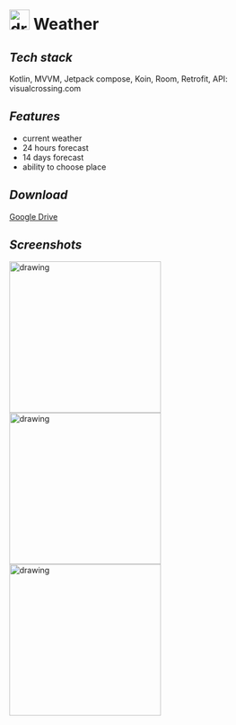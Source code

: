 # <img src="https://user-images.githubusercontent.com/43218153/203524881-c80f8c7b-9188-4435-a1b4-ef6bcb16067a.png" alt="drawing" width="36" height="36"/> Weather

## _Tech stack_
Kotlin, MVVM, Jetpack compose, Koin, Room, Retrofit, API: visualcrossing.com

## _Features_ 
  - current weather
  - 24 hours forecast
  - 14 days forecast
  - ability to choose place
  
## _Download_
[Google Drive](https://drive.google.com/drive/folders/1Mlayys1PFAPEjmRyaI3vyhcuhMwEywp6?usp=share_link)

## _Screenshots_
<img src="https://user-images.githubusercontent.com/43218153/203525613-98a0c96b-e7c4-4f5d-b0e0-dbc02b750a59.jpg" alt="drawing" width="270"/> <img src="https://user-images.githubusercontent.com/43218153/203525618-feccc5f5-72a9-4119-8bc0-ee4bed1fc9dc.jpg" alt="drawing" width="270"/> <img src="https://user-images.githubusercontent.com/43218153/203525619-fe858477-17a9-4b25-9c36-bca62cc1f0f6.jpg" alt="drawing" width="270"/>
